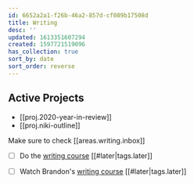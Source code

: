 ```yaml
---
id: 6652a2a1-f26b-46a2-857d-cf089b17508d
title: Writing
desc: ''
updated: 1613351607294
created: 1597721519096
has_collection: true
sort_by: date
sort_order: reverse
---
```

## Active Projects

- [[proj.2020-year-in-review]]
- [[proj.niki-outline]]

Make sure to check [[areas.writing.inbox]]

- [ ] Do the [writing course](https://writingexcuses.com/category/season/season-10/) [[#later|tags.later]]
- [ ] Watch Brandon's [writing course](https://www.youtube.com/watch?v=N4ZDBOc2tX8&list=PLH3mK1NZn9QqOSj3ObrP3xL8tEJQ12-vL&ab_channel=CameraPanda) [[#later|tags.later]]

